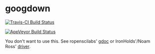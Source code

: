 # googdown

[![Travis-CI Build Status](https://travis-ci.org/brendan-r/googdown.svg?branch=master)](https://travis-ci.org/brendan-r/googdown)

[![AppVeyor Build Status](https://ci.appveyor.com/api/projects/status/github/brendan-r/googdown?branch=master&svg=true)](https://ci.appveyor.com/project/brendan-r/googdown)

<!-- [![Project Status: Active - The project has reached a stable, usable state and is being actively developed.](https://img.shields.io/badge/repo%20status-active-brightgreen.svg)](http://www.repostatus.org/#active) -->
<!-- [![cran version](http://www.r-pkg.org/badges/version/googdown)](http://cran.rstudio.com/web/packages/googdown) -->
<!-- ![monthly_downloads](http://cranlogs.r-pkg.org/badges/googdown) -->

You don't want to use this. See ropenscilabs' [gdoc](https://github.com/ropenscilabs/gdoc) or IronHolds'/Noam Ross' [driver](https://github.com/ironholds/driver).
